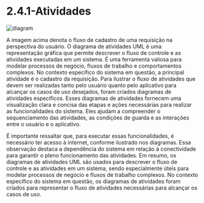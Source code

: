 # 2.4.1-Atividades

![diagram](https://www.plantuml.com/plantuml/svg/0/dLHBRi903DqZSGSluGfbKP1WWLHrGKzWCWuO9JDqF8bwdA8kUeAU81Uhyo5DGgZKHifttdj-usTbAG5zoD84C73E1Wt9T09wL0lr8ySmMqKaug1u1xQ1lANmE8Tm90ipuNHU0ylZOHDJoD33apkmNNGMdZ6dWowSqICuC2ZxuzwXDs3qZIKYLUuIjYqsGaK7hp22B4MmBaVmz9gnSF5PV3ZzqX7iY9JUDsyieIJ23YNAxD6rtgroE-QhiYl34JkhJaTBBGRmhOsTJnMjpNEYrtjeIeI6tQeKNYYXfg9l3CAfk01LlljD6JZakhYM-Y810lHQEYzjw1cH3nnpLFhg-h26utw7LZ9GahAdUN59T2JaJj9Nyfg4JWZKvFwJrY-yQXixCkolEx-TYiYbC4YvKTRhOaHlZTAb3lTa_Y8cmPtxN-luHWQcpX2Jl9FVF-n9gQ0PfkMWjZemCD7FxjRfNPVA71s1KK8BRe1BlUjFOZhv1W00)

A imagem acima denota o fluxo de cadastro de uma requisição na perspectiva do usuário. O diagrama de atividades UML é uma representação gráfica que permite descrever o fluxo de controle e as atividades executadas em um sistema. É uma ferramenta valiosa para modelar processos de negócio, fluxos de trabalho e comportamentos complexos. No contexto específico do sistema em questão, a principal atividade é o cadastro da requisição. Para ilustrar o fluxo de atividades que devem ser realizadas tanto pelo usuário quanto pelo aplicativo para alcançar os casos de uso desejados, foram criados diagramas de atividades específicos. Esses diagramas de atividades fornecem uma visualização clara e concisa das etapas e ações necessárias para realizar as funcionalidades do sistema. Eles ajudam a compreender o sequenciamento das atividades, as condições de guarda e as interações entre o usuário e o aplicativo.

É importante ressaltar que, para executar essas funcionalidades, é necessário ter acesso à internet, conforme ilustrado nos diagramas. Essa observação destaca a dependência do sistema em relação à conectividade para garantir o pleno funcionamento das atividades. Em resumo, os diagramas de atividades UML são usados para descrever o fluxo de controle e as atividades em um sistema, sendo especialmente úteis para modelar processos de negócio e fluxos de trabalho complexos. No contexto específico do sistema em questão, os diagramas de atividades foram criados para representar o fluxo de atividades necessárias para alcançar os casos de uso.